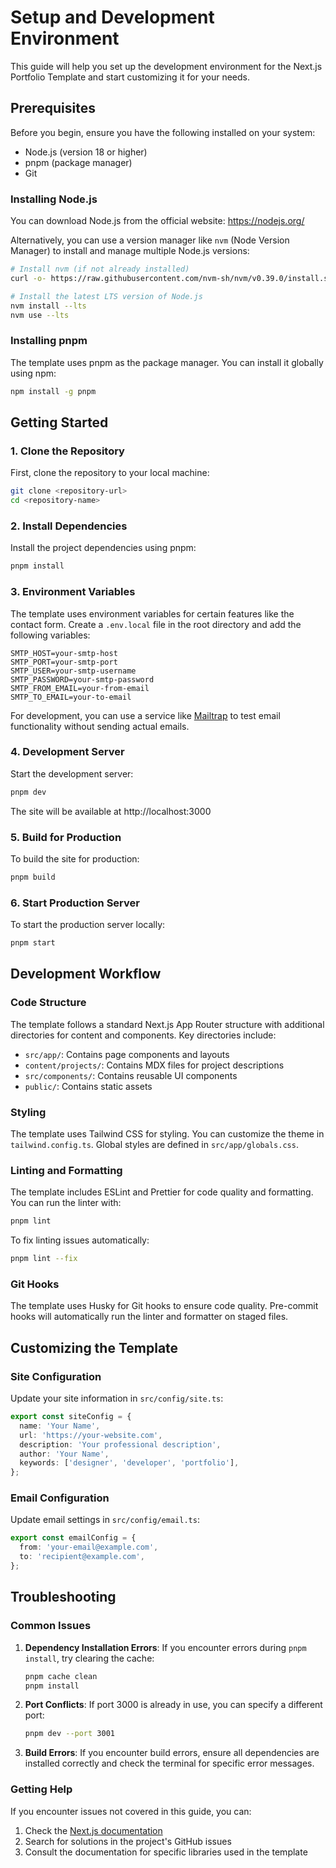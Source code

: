 # Setup and Development Environment

This guide will help you set up the development environment for the Next.js Portfolio Template and start customizing it for your needs.

## Prerequisites

Before you begin, ensure you have the following installed on your system:

- Node.js (version 18 or higher)
- pnpm (package manager)
- Git

### Installing Node.js

You can download Node.js from the official website: https://nodejs.org/

Alternatively, you can use a version manager like `nvm` (Node Version Manager) to install and manage multiple Node.js versions:

```bash
# Install nvm (if not already installed)
curl -o- https://raw.githubusercontent.com/nvm-sh/nvm/v0.39.0/install.sh | bash

# Install the latest LTS version of Node.js
nvm install --lts
nvm use --lts
```

### Installing pnpm

The template uses pnpm as the package manager. You can install it globally using npm:

```bash
npm install -g pnpm
```

## Getting Started

### 1. Clone the Repository

First, clone the repository to your local machine:

```bash
git clone <repository-url>
cd <repository-name>
```

### 2. Install Dependencies

Install the project dependencies using pnpm:

```bash
pnpm install
```

### 3. Environment Variables

The template uses environment variables for certain features like the contact form. Create a `.env.local` file in the root directory and add the following variables:

```env
SMTP_HOST=your-smtp-host
SMTP_PORT=your-smtp-port
SMTP_USER=your-smtp-username
SMTP_PASSWORD=your-smtp-password
SMTP_FROM_EMAIL=your-from-email
SMTP_TO_EMAIL=your-to-email
```

For development, you can use a service like [Mailtrap](https://mailtrap.io/) to test email functionality without sending actual emails.

### 4. Development Server

Start the development server:

```bash
pnpm dev
```

The site will be available at http://localhost:3000

### 5. Build for Production

To build the site for production:

```bash
pnpm build
```

### 6. Start Production Server

To start the production server locally:

```bash
pnpm start
```

## Development Workflow

### Code Structure

The template follows a standard Next.js App Router structure with additional directories for content and components. Key directories include:

- `src/app/`: Contains page components and layouts
- `content/projects/`: Contains MDX files for project descriptions
- `src/components/`: Contains reusable UI components
- `public/`: Contains static assets

### Styling

The template uses Tailwind CSS for styling. You can customize the theme in `tailwind.config.ts`. Global styles are defined in `src/app/globals.css`.

### Linting and Formatting

The template includes ESLint and Prettier for code quality and formatting. You can run the linter with:

```bash
pnpm lint
```

To fix linting issues automatically:

```bash
pnpm lint --fix
```

### Git Hooks

The template uses Husky for Git hooks to ensure code quality. Pre-commit hooks will automatically run the linter and formatter on staged files.

## Customizing the Template

### Site Configuration

Update your site information in `src/config/site.ts`:

```typescript
export const siteConfig = {
  name: 'Your Name',
  url: 'https://your-website.com',
  description: 'Your professional description',
  author: 'Your Name',
  keywords: ['designer', 'developer', 'portfolio'],
};
```

### Email Configuration

Update email settings in `src/config/email.ts`:

```typescript
export const emailConfig = {
  from: 'your-email@example.com',
  to: 'recipient@example.com',
};
```

## Troubleshooting

### Common Issues

1. **Dependency Installation Errors**: If you encounter errors during `pnpm install`, try clearing the cache:
   ```bash
   pnpm cache clean
   pnpm install
   ```

2. **Port Conflicts**: If port 3000 is already in use, you can specify a different port:
   ```bash
   pnpm dev --port 3001
   ```

3. **Build Errors**: If you encounter build errors, ensure all dependencies are installed correctly and check the terminal for specific error messages.

### Getting Help

If you encounter issues not covered in this guide, you can:

1. Check the [Next.js documentation](https://nextjs.org/docs)
2. Search for solutions in the project's GitHub issues
3. Consult the documentation for specific libraries used in the template